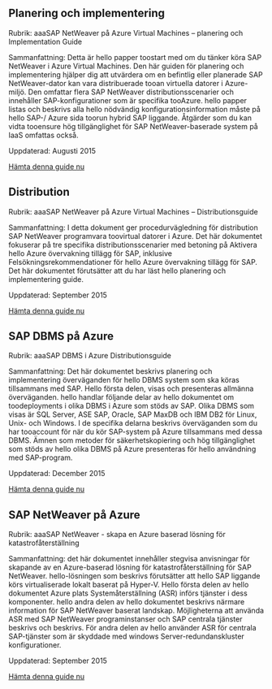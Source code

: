 
## <a name="planning-and-implementation"></a>Planering och implementering
Rubrik: aaaSAP NetWeaver på Azure Virtual Machines – planering och Implementation Guide

Sammanfattning: Detta är hello papper toostart med om du tänker köra SAP NetWeaver i Azure Virtual Machines. Den här guiden för planering och implementering hjälper dig att utvärdera om en befintlig eller planerade SAP NetWeaver-dator kan vara distribuerade tooan virtuella datorer i Azure-miljö. Den omfattar flera SAP NetWeaver distributionsscenarier och innehåller SAP-konfigurationer som är specifika tooAzure. hello papper listas och beskrivs alla hello nödvändig konfigurationsinformation måste på hello SAP-/ Azure sida toorun hybrid SAP liggande. Åtgärder som du kan vidta tooensure hög tillgänglighet för SAP NetWeaver-baserade system på IaaS omfattas också.

Uppdaterad: Augusti 2015

[Hämta denna guide nu](http://go.microsoft.com/fwlink/?LinkId=397963)

## <a name="deployment"></a>Distribution
Rubrik: aaaSAP NetWeaver på Azure Virtual Machines – Distributionsguide

Sammanfattning: I detta dokument ger procedurvägledning för distribution SAP NetWeaver programvara toovirtual datorer i Azure. Det här dokumentet fokuserar på tre specifika distributionsscenarier med betoning på Aktivera hello Azure övervakning tillägg för SAP, inklusive Felsökningsrekommendationer för hello Azure övervakning tillägg för SAP. Det här dokumentet förutsätter att du har läst hello planering och implementering guide.

Uppdaterad: September 2015

[Hämta denna guide nu](http://go.microsoft.com/fwlink/?LinkId=397964)

## <a name="sap-dbms-on-azure"></a>SAP DBMS på Azure
Rubrik: aaaSAP DBMS i Azure Distributionsguide

Sammanfattning: Det här dokumentet beskrivs planering och implementering överväganden för hello DBMS system som ska köras tillsammans med SAP. Hello första delen, visas och presenteras allmänna överväganden. hello handlar följande delar av hello dokumentet om toodeployments i olika DBMS i Azure som stöds av SAP. Olika DBMS som visas är SQL Server, ASE SAP, Oracle, SAP MaxDB och IBM DB2 för Linux, Unix- och Windows. I de specifika delarna beskrivs överväganden som du har tooaccount för när du kör SAP-system på Azure tillsammans med dessa DBMS. Ämnen som metoder för säkerhetskopiering och hög tillgänglighet som stöds av hello olika DBMS på Azure presenteras för hello användning med SAP-program.

Uppdaterad: December 2015

[Hämta denna guide nu](http://go.microsoft.com/fwlink/?LinkId=397965)

## <a name="sap-netweaver-on-azure"></a>SAP NetWeaver på Azure
Rubrik: aaaSAP NetWeaver - skapa en Azure baserad lösning för katastrofåterställning

Sammanfattning: det här dokumentet innehåller stegvisa anvisningar för skapande av en Azure-baserad lösning för katastrofåterställning för SAP NetWeaver. hello-lösningen som beskrivs förutsätter att hello SAP liggande körs virtualiserade lokalt baserat på Hyper-V. Hello första delen av hello dokumentet Azure plats Systemåterställning (ASR) införs tjänster i dess komponenter. hello andra delen av hello dokumentet beskrivs närmare information för SAP NetWeaver baserat landskap. Möjligheterna att använda ASR med SAP NetWeaver programinstanser och SAP centrala tjänster beskrivs och beskrivs. För andra delen av hello använder ASR för centrala SAP-tjänster som är skyddade med windows Server-redundanskluster konfigurationer.

Uppdaterad: September 2015

[Hämta denna guide nu](http://go.microsoft.com/fwlink/?LinkID=521971)

